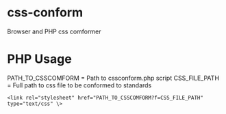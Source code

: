 # css-conform
Browser and PHP css comformer

# PHP Usage
PATH_TO_CSSCOMFORM = Path to cssconform.php script
CSS_FILE_PATH = Full path to css file to be conformed to standards
```
<link rel="stylesheet" href="PATH_TO_CSSCOMFORM?f=CSS_FILE_PATH" type="text/css" \>
```
